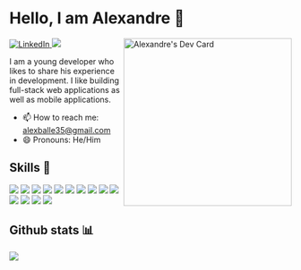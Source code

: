 # Hello, I am Alexandre 👋

<div align="left">
  <a href="https://github.com/lexbal">
    <img
      src="https://img.shields.io/static/v1?logo=linkedin&style=flat-square&color=0072b1&label=LinkedIn&message=%E2%98%86"
      alt="LinkedIn"
    />
  </a>
  
  <img src='https://visitor-badge.laobi.icu/badge?page_id=lexbal'>
  
  <a href="https://app.daily.dev/lexbal">
    <img src="https://api.daily.dev/devcards/d6f3cf2d4ca644a6ba6a0a6ffd3ff466.png?r=w8q" width="300" align="right" alt="Alexandre's Dev Card"/>
  </a>
</div>
    
I am a young developer who likes to share his experience in development. I like building full-stack web applications as well as mobile applications. 

- 📫 How to reach me: [alexballe35@gmail.com](mailto:alexballe35@gmail.com)
- 😄 Pronouns: He/Him

## Skills 🚀

![](https://img.shields.io/badge/HTML5-E34F26?style=for-the-badge&logo=html5&logoColor=white)
![](https://img.shields.io/badge/CSS3-1572B6?style=for-the-badge&logo=css3&logoColor=white)
![](https://img.shields.io/badge/PHP7-563D7C?style=for-the-badge&logo=php&logoColor=white)
![](https://img.shields.io/badge/JavaScript-F7DF1E?style=for-the-badge&logo=javascript&logoColor=black)
![](https://img.shields.io/badge/Symfony-4EA94B?style=for-the-badge&logo=symfony&logoColor=white)
![](https://img.shields.io/badge/Bootstrap-563D7C?style=for-the-badge&logo=bootstrap&logoColor=white)
![](https://img.shields.io/badge/React-20232A?style=for-the-badge&logo=react&logoColor=61DAFB)
![](https://img.shields.io/badge/Angular-DD0031?style=for-the-badge&logo=angular&logoColor=white)
![](https://img.shields.io/badge/jQuery-0769AD?style=for-the-badge&logo=jquery&logoColor=white)
![](https://img.shields.io/badge/Node.js-43853D?style=for-the-badge&logo=node.js&logoColor=white)
![](https://img.shields.io/badge/MySQL-1572B6?style=for-the-badge&logo=mysql&logoColor=white)
![](https://img.shields.io/badge/MongoDB-4EA94B?style=for-the-badge&logo=mongodb&logoColor=white)
![](https://img.shields.io/badge/Docker-007bff?style=for-the-badge&logo=docker&logoColor=white)
![](https://img.shields.io/badge/Redux-593D88?style=for-the-badge&logo=redux&logoColor=white)

## Github stats 📊

![](https://github-readme-stats.vercel.app/api?username=lexbal&show_icons=true&bg_color=45,fc00ff,00dbde&title_color=fff&text_color=fff)
